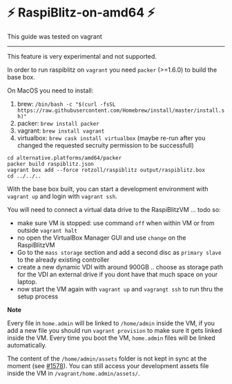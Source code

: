 # ⚡️ RaspiBlitz-on-amd64 ⚡️

This guide was tested on vagrant

---

This feature is very experimental and not supported.

In order to run raspiblitz on `vagrant` you need `packer` (>=1.6.0) to build the base box.

On MacOS you need to install:
1. brew: `/bin/bash -c "$(curl -fsSL https://raw.githubusercontent.com/Homebrew/install/master/install.sh)"`
2. packer: `brew install packer`
3. vagrant: `brew install vagrant`
4. virtualbox: `brew cask install virtualbox` (maybe re-run after you changed the requested secruity permission to be successfull)

```
cd alternative.platforms/amd64/packer
packer build raspiblitz.json
vagrant box add --force rotzoll/raspiblitz output/raspiblitz.box
cd ../../..
```

With the base box built, you can start a development environment with `vagrant up` and login with `vagrant ssh`.

You will need to connect a virtual data drive to the RaspiBlitzVM ... todo so:
- make sure VM is stopped: use command `off` when within VM or from outside `vagrant halt`
- no open the VirtualBox Manager GUI and use `change` on the RaspiBlitzVM
- Go to the `mass storage` section and add a second disc as `primary slave` to the already existing controller
- create a new dynamic VDI with around 900GB .. choose as storage path for the VDI an external drive if you dont have that much space on your laptop.
- now start the VM again with `vagrant up` and `vagrangt ssh` to run thru the setup process

**Note**

Every file in `home.admin` will be linked to `/home/admin` inside the VM,
if you add a new file you should run `vagrant provision` to make sure it gets linked inside the VM. Every time you boot the VM, `home.admin` files will be linked automatically.

The content of the `/home/admin/assets` folder is not kept in sync at the moment (see [#1578](https://github.com/rootzoll/raspiblitz/issues/1578)). You can still access your development assets file inside the VM in `/vagrant/home.admin/assets/`.